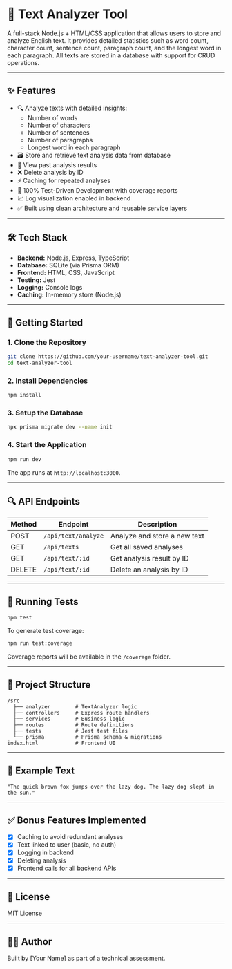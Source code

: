 # 🧠 Text Analyzer Tool

A full-stack Node.js + HTML/CSS application that allows users to store and analyze English text. It provides detailed statistics such as word count, character count, sentence count, paragraph count, and the longest word in each paragraph. All texts are stored in a database with support for CRUD operations.

---

## ✨ Features

- 🔍 Analyze texts with detailed insights:
  - Number of words
  - Number of characters
  - Number of sentences
  - Number of paragraphs
  - Longest word in each paragraph
- 🗃️ Store and retrieve text analysis data from database
- 📄 View past analysis results
- ❌ Delete analysis by ID
- ⚡ Caching for repeated analyses
- 🧪 100% Test-Driven Development with coverage reports
- 📈 Log visualization enabled in backend
- ✅ Built using clean architecture and reusable service layers

---

## 🛠 Tech Stack

- **Backend:** Node.js, Express, TypeScript
- **Database:** SQLite (via Prisma ORM)
- **Frontend:** HTML, CSS, JavaScript
- **Testing:** Jest
- **Logging:** Console logs
- **Caching:** In-memory store (Node.js)

---

## 🚀 Getting Started

### 1. Clone the Repository

```bash
git clone https://github.com/your-username/text-analyzer-tool.git
cd text-analyzer-tool
```

### 2. Install Dependencies

```bash
npm install
```

### 3. Setup the Database

```bash
npx prisma migrate dev --name init
```

### 4. Start the Application

```bash
npm run dev
```

The app runs at `http://localhost:3000`.

---

## 🔍 API Endpoints

| Method | Endpoint            | Description                  |
| ------ | ------------------- | ---------------------------- |
| POST   | `/api/text/analyze` | Analyze and store a new text |
| GET    | `/api/texts`        | Get all saved analyses       |
| GET    | `/api/text/:id`     | Get analysis result by ID    |
| DELETE | `/api/text/:id`     | Delete an analysis by ID     |

---

## 🧪 Running Tests

```bash
npm test
```

To generate test coverage:

```bash
npm run test:coverage
```

Coverage reports will be available in the `/coverage` folder.

---

## 📁 Project Structure

```
/src
  ├── analyzer        # TextAnalyzer logic
  ├── controllers     # Express route handlers
  ├── services        # Business logic
  ├── routes          # Route definitions
  ├── tests           # Jest test files
  └── prisma          # Prisma schema & migrations
index.html            # Frontend UI
```

---

## 🧠 Example Text

```
"The quick brown fox jumps over the lazy dog. The lazy dog slept in the sun."
```

---

## ✅ Bonus Features Implemented

- [x] Caching to avoid redundant analyses
- [x] Text linked to user (basic, no auth)
- [x] Logging in backend
- [x] Deleting analysis
- [x] Frontend calls for all backend APIs

---

## 📄 License

MIT License

---

## 👨‍💻 Author

Built by [Your Name] as part of a technical assessment.
